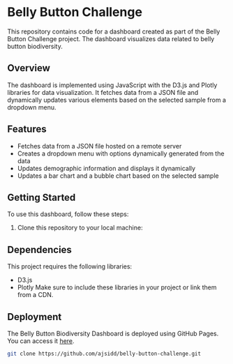 # Belly Button Challenge

This repository contains code for a dashboard created as part of the Belly Button Challenge project. The dashboard visualizes data related to belly button biodiversity.

## Overview

The dashboard is implemented using JavaScript with the D3.js and Plotly libraries for data visualization. It fetches data from a JSON file and dynamically updates various elements based on the selected sample from a dropdown menu.

## Features

- Fetches data from a JSON file hosted on a remote server
- Creates a dropdown menu with options dynamically generated from the data
- Updates demographic information and displays it dynamically
- Updates a bar chart and a bubble chart based on the selected sample

## Getting Started

To use this dashboard, follow these steps:

1. Clone this repository to your local machine:

## Dependencies
This project requires the following libraries:

- D3.js
- Plotly
Make sure to include these libraries in your project or link them from a CDN.

## Deployment
The Belly Button Biodiversity Dashboard is deployed using GitHub Pages. You can access it [here](https://ajsidd.github.io/belly-button-challenge/).

```bash
git clone https://github.com/ajsidd/belly-button-challenge.git


